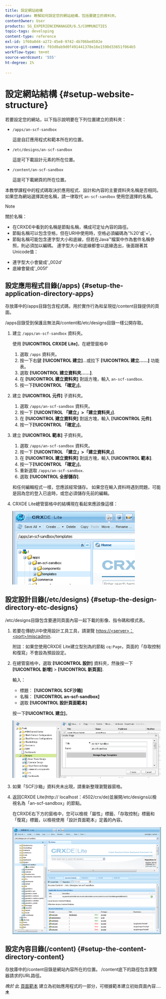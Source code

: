 ```yaml
---
title: 設定網站結構
description: 瞭解如何設定您的網站結構，包括要建立的資料夾。
contentOwner: User
products: SG_EXPERIENCEMANAGER/6.5/COMMUNITIES
topic-tags: developing
content-type: reference
exl-id: 1f60a0d4-a272-45e8-9742-4b706be8502e
source-git-commit: f03d0ab9d0f491441378e16e1590d33651f064b5
workflow-type: tm+mt
source-wordcount: '555'
ht-degree: 1%

---
```


# 設定網站結構 {#setup-website-structure}

若要設定您的網站，以下指示說明要在下列位置建立的資料夾：

* `/apps/an-scf-sandbox`

  這是自訂應用程式和範本所在的位置。

* `/etc/designs/an-scf-sandbox`

  這是可下載設計元素的所在位置。

* `/content/an-scf-sandbox`

  這是可下載網頁的所在位置。

本教學課程中的程式碼取決於應用程式、設計和內容的主要資料夾名稱是否相同。 如果您為網站選擇其他名稱，請一律取代 `an-scf-sandbox` 使用您選擇的名稱。

>[!NOTE]
>
>關於名稱：
>
>* 在CRXDE中看到的名稱是節點名稱，構成可定址內容的路徑。
>* 節點名稱可以包含空格，但在URI中使用時，空格必須編碼為&#39;%20&#39;或&#39;+&#39;。
>* 節點名稱可能包含連字型大小和底線，但若在Java™檔案中作為套件名稱參照，則必須加以編碼。 連字型大小和底線都會以底線逸出，後面跟著其Unicode值：
>
* 連字型大小會變成&#39;_002d&#39;
* 底線會變成&#39;_005f&#39;

## 設定應用程式目錄(/apps) {#setup-the-application-directory-apps}

存放庫中的/apps目錄包含程式碼，用於實作行為和呈現從/content目錄提供的頁面。

/apps目錄受到保護且無法與/content和/etc/designs目錄一樣公開存取。

1. 建立 `/apps/an-scf-sandbox` 資料夾。

   使用 **[!UICONTROL CRXDE Lite]**，在總管窗格中

   1. 選取 `/apps` 資料夾。
   1. 按一下右鍵 **[!UICONTROL 建立]**...或拉下 **[!UICONTROL 建立……]** 功能表。
   1. 選取 **[!UICONTROL 建立資料夾……]**.
   1. 在 **[!UICONTROL 建立資料夾]** 對話方塊，輸入 `an-scf-sandbox`.
   1. 按一下&#x200B;**[!UICONTROL 「確定」]**。

1. 建立 **[!UICONTROL 元件]** 子資料夾。

   1. 選取 `/apps/an-scf-sandbox` 資料夾。
   1. 按一下 **[!UICONTROL 「建立」>「建立資料夾」]**.
   1. 在 **[!UICONTROL 建立資料夾]** 對話方塊，輸入 **[!UICONTROL 元件]**.
   1. 按一下&#x200B;**[!UICONTROL 「確定」]**。

1. 建立 **[!UICONTROL 範本]** 子資料夾。

   1. 選取 `/apps/an-scf-sandbox` 資料夾。
   1. 按一下 **[!UICONTROL 「建立」>「建立資料夾」]**.
   1. 在 **[!UICONTROL 建立資料夾]** 對話方塊，輸入 **[!UICONTROL 範本]**.
   1. 按一下&#x200B;**[!UICONTROL 「確定」]**。
   1. 重新選取 `/apps/an-scf-sandbox`.
   1. 選取 **[!UICONTROL 全部儲存]**.

   和任何編輯程式一樣，您應該經常儲存。 如果您在輸入資料時遇到問題，可能是因為您的登入已逾時，或您必須儲存先前的編輯。

1. CRXDE Lite總管窗格中的結構現在看起來應該像這樣：

   ![crxde-template](assets/crxde-template.png)

## 設定設計目錄(/etc/designs) {#setup-the-design-directory-etc-designs}

/etc/designs目錄包含要連同頁面內容一起下載的影像、指令碼和樣式表。

1. 若要在傳統UI中使用設計工具工具，請瀏覽 [https://&lt;server>：&lt;port>/miscadmin](http://localhost:4502/miscadmin).

   附註：如果您使用CRXDE Lite建立型別為的節點 `cq:Page`，頁面的「存取控制和復寫」不會設為預設設定。

1. 在總管窗格中，選取 **[!UICONTROL 設計]** 資料夾，然後按一下 **[!UICONTROL 新增]** > **[!UICONTROL 新頁面]**.

   輸入：

   * 標題： **[!UICONTROL SCF沙箱]**
   * 名稱： **[!UICONTROL an-scf-sandbox]**
   * 選取 **[!UICONTROL 設計頁面範本]**

   按一下&#x200B;**[!UICONTROL 建立]**。

   ![design-template](assets/design-template.png)

1. 如果「SCF沙箱」資料夾未出現，請重新整理瀏覽器窗格。

1. 返回CRXDE Lite(http:// localhost：4502/crx/de)並展開/etc/designs以檢視名為「an-scf-sandbox」的節點。

   在CRXDE右下方的窗格中，您可以檢視「屬性」標籤、「存取控制」標籤和「復寫」標籤，以檢視使用「設計頁面範本」定義的內容。

   ![crxde-configure-template](assets/crxde-configure-template.png)

## 設定內容目錄(/content) {#setup-the-content-directory-content}

存放庫中的/content目錄是網站內容所在的位置。 /content底下的路徑包含瀏覽器請求的URL路徑。

*晚於* 此 [頁面範本](initial-app.md#createthepagetemplate) 建立為初始應用程式的一部分，可根據範本建立初始頁面內容.... [**⇒**](initial-app.md)
